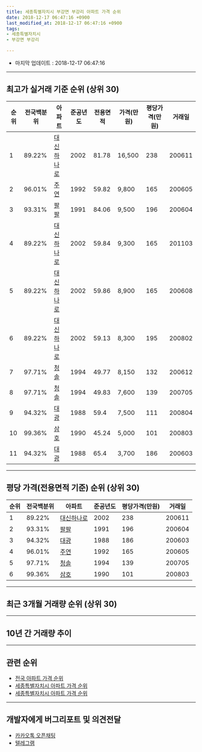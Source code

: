 ```yaml
---
title: 세종특별자치시 부강면 부강리 아파트 가격 순위
date: 2018-12-17 06:47:16 +0900
last_modified_at: 2018-12-17 06:47:16 +0900
tags:
- 세종특별자치시
- 부강면 부강리

---
```


* 마지막 업데이트 : 2018-12-17 06:47:16

---

## 최고가 실거래 기준 순위 (상위 30)


|순위|전국백분위|아파트|준공년도|전용면적|가격(만원)|평당가격(만원)|거래일|
|---|---|---|---|---|---|---|---|
|1|89.22%|[대신하나로](https://search.naver.com/search.naver?query=%EC%84%B8%EC%A2%85%ED%8A%B9%EB%B3%84%EC%9E%90%EC%B9%98%EC%8B%9C+%EB%B6%80%EA%B0%95%EB%A9%B4+%EB%B6%80%EA%B0%95%EB%A6%AC+%EB%8C%80%EC%8B%A0%ED%95%98%EB%82%98%EB%A1%9C)|2002|81.78|16,500|238|200611|
|2|96.01%|[주연](https://search.naver.com/search.naver?query=%EC%84%B8%EC%A2%85%ED%8A%B9%EB%B3%84%EC%9E%90%EC%B9%98%EC%8B%9C+%EB%B6%80%EA%B0%95%EB%A9%B4+%EB%B6%80%EA%B0%95%EB%A6%AC+%EC%A3%BC%EC%97%B0)|1992|59.82|9,800|165|200605|
|3|93.31%|[팔팔](https://search.naver.com/search.naver?query=%EC%84%B8%EC%A2%85%ED%8A%B9%EB%B3%84%EC%9E%90%EC%B9%98%EC%8B%9C+%EB%B6%80%EA%B0%95%EB%A9%B4+%EB%B6%80%EA%B0%95%EB%A6%AC+%ED%8C%94%ED%8C%94)|1991|84.06|9,500|196|200604|
|4|89.22%|[대신하나로](https://search.naver.com/search.naver?query=%EC%84%B8%EC%A2%85%ED%8A%B9%EB%B3%84%EC%9E%90%EC%B9%98%EC%8B%9C+%EB%B6%80%EA%B0%95%EB%A9%B4+%EB%B6%80%EA%B0%95%EB%A6%AC+%EB%8C%80%EC%8B%A0%ED%95%98%EB%82%98%EB%A1%9C)|2002|59.84|9,300|165|201103|
|5|89.22%|[대신하나로](https://search.naver.com/search.naver?query=%EC%84%B8%EC%A2%85%ED%8A%B9%EB%B3%84%EC%9E%90%EC%B9%98%EC%8B%9C+%EB%B6%80%EA%B0%95%EB%A9%B4+%EB%B6%80%EA%B0%95%EB%A6%AC+%EB%8C%80%EC%8B%A0%ED%95%98%EB%82%98%EB%A1%9C)|2002|59.86|8,900|165|200608|
|6|89.22%|[대신하나로](https://search.naver.com/search.naver?query=%EC%84%B8%EC%A2%85%ED%8A%B9%EB%B3%84%EC%9E%90%EC%B9%98%EC%8B%9C+%EB%B6%80%EA%B0%95%EB%A9%B4+%EB%B6%80%EA%B0%95%EB%A6%AC+%EB%8C%80%EC%8B%A0%ED%95%98%EB%82%98%EB%A1%9C)|2002|59.13|8,300|195|200802|
|7|97.71%|[청솔](https://search.naver.com/search.naver?query=%EC%84%B8%EC%A2%85%ED%8A%B9%EB%B3%84%EC%9E%90%EC%B9%98%EC%8B%9C+%EB%B6%80%EA%B0%95%EB%A9%B4+%EB%B6%80%EA%B0%95%EB%A6%AC+%EC%B2%AD%EC%86%94)|1994|49.77|8,150|132|200612|
|8|97.71%|[청솔](https://search.naver.com/search.naver?query=%EC%84%B8%EC%A2%85%ED%8A%B9%EB%B3%84%EC%9E%90%EC%B9%98%EC%8B%9C+%EB%B6%80%EA%B0%95%EB%A9%B4+%EB%B6%80%EA%B0%95%EB%A6%AC+%EC%B2%AD%EC%86%94)|1994|49.83|7,600|139|200705|
|9|94.32%|[대광](https://search.naver.com/search.naver?query=%EC%84%B8%EC%A2%85%ED%8A%B9%EB%B3%84%EC%9E%90%EC%B9%98%EC%8B%9C+%EB%B6%80%EA%B0%95%EB%A9%B4+%EB%B6%80%EA%B0%95%EB%A6%AC+%EB%8C%80%EA%B4%91)|1988|59.4|7,500|111|200804|
|10|99.36%|[삼호](https://search.naver.com/search.naver?query=%EC%84%B8%EC%A2%85%ED%8A%B9%EB%B3%84%EC%9E%90%EC%B9%98%EC%8B%9C+%EB%B6%80%EA%B0%95%EB%A9%B4+%EB%B6%80%EA%B0%95%EB%A6%AC+%EC%82%BC%ED%98%B8)|1990|45.24|5,000|101|200803|
|11|94.32%|[대광](https://search.naver.com/search.naver?query=%EC%84%B8%EC%A2%85%ED%8A%B9%EB%B3%84%EC%9E%90%EC%B9%98%EC%8B%9C+%EB%B6%80%EA%B0%95%EB%A9%B4+%EB%B6%80%EA%B0%95%EB%A6%AC+%EB%8C%80%EA%B4%91)|1988|65.4|3,700|186|200603|


---

## 평당 가격(전용면적 기준) 순위 (상위 30)


|순위|전국백분위|아파트|준공년도|평당가격(만원)|거래일|
|---|---|---|---|---|---|
|1|89.22%|[대신하나로](https://search.naver.com/search.naver?query=%EC%84%B8%EC%A2%85%ED%8A%B9%EB%B3%84%EC%9E%90%EC%B9%98%EC%8B%9C+%EB%B6%80%EA%B0%95%EB%A9%B4+%EB%B6%80%EA%B0%95%EB%A6%AC+%EB%8C%80%EC%8B%A0%ED%95%98%EB%82%98%EB%A1%9C)|2002|238|200611|
|2|93.31%|[팔팔](https://search.naver.com/search.naver?query=%EC%84%B8%EC%A2%85%ED%8A%B9%EB%B3%84%EC%9E%90%EC%B9%98%EC%8B%9C+%EB%B6%80%EA%B0%95%EB%A9%B4+%EB%B6%80%EA%B0%95%EB%A6%AC+%ED%8C%94%ED%8C%94)|1991|196|200604|
|3|94.32%|[대광](https://search.naver.com/search.naver?query=%EC%84%B8%EC%A2%85%ED%8A%B9%EB%B3%84%EC%9E%90%EC%B9%98%EC%8B%9C+%EB%B6%80%EA%B0%95%EB%A9%B4+%EB%B6%80%EA%B0%95%EB%A6%AC+%EB%8C%80%EA%B4%91)|1988|186|200603|
|4|96.01%|[주연](https://search.naver.com/search.naver?query=%EC%84%B8%EC%A2%85%ED%8A%B9%EB%B3%84%EC%9E%90%EC%B9%98%EC%8B%9C+%EB%B6%80%EA%B0%95%EB%A9%B4+%EB%B6%80%EA%B0%95%EB%A6%AC+%EC%A3%BC%EC%97%B0)|1992|165|200605|
|5|97.71%|[청솔](https://search.naver.com/search.naver?query=%EC%84%B8%EC%A2%85%ED%8A%B9%EB%B3%84%EC%9E%90%EC%B9%98%EC%8B%9C+%EB%B6%80%EA%B0%95%EB%A9%B4+%EB%B6%80%EA%B0%95%EB%A6%AC+%EC%B2%AD%EC%86%94)|1994|139|200705|
|6|99.36%|[삼호](https://search.naver.com/search.naver?query=%EC%84%B8%EC%A2%85%ED%8A%B9%EB%B3%84%EC%9E%90%EC%B9%98%EC%8B%9C+%EB%B6%80%EA%B0%95%EB%A9%B4+%EB%B6%80%EA%B0%95%EB%A6%AC+%EC%82%BC%ED%98%B8)|1990|101|200803|


---

## 최근 3개월 거래량 순위 (상위 30)


<div style="width:100%;">
    <canvas id="deal_count_ranking" height="250"></canvas>
</div>


<script>
new Chart(document.getElementById("deal_count_ranking"), {
    type: 'horizontalBar',
    data: {
        labels: ['대신하나로', '대광', '주연'],
        datasets: [{
            label: '실거래 수',
            data: [3, 1, 1],
            borderColor: "rgba(255, 0, 128, 1)",
            backgroundColor: "rgba(255, 0, 128, 0.5)",
            fill: false,
        }]
    },
    options: {
        responsive: true,
        title: {
            display: true,
            text: '최근 3개월 거래량 순위'
        },
        tooltips: {
            mode: 'index',
            intersect: false,
            callbacks: {
                title: function(tooltipItems, data) {
                    return "실거래 수:";
                },
                label: function(tooltipItem, data) {
                    return data.labels[tooltipItem.index] + ": " + tooltipItem.xLabel;
                }
            }
        },
        hover: {
            mode: 'nearest',
            intersect: true
        },
        scales: {
            xAxes: [{
                display: true,
                scaleLabel: {
                    display: true,
                    labelString: '실거래 수'
                },
                ticks: {
                    suggestedMin: 0,
                }
            }],
            yAxes: [{
                display: true,
                ticks: {
                    autoSkip: false,
                    callback: function(value, index, values) {
                        if (value.length > 15)
                            return value.substr(0, 13) + "...";
                        else
                            return value;
                    }
                },
                scaleLabel: {
                    display: false,
                }
            }]
        }
    }
});

</script>


---

## 10년 간 거래량 추이


<div style="width:100%;">
    <canvas id="deal_progress" height="250"></canvas>
</div>

<script>
new Chart(document.getElementById("deal_progress"), {
    type: 'line',
    data: {
        labels: ['200812','200901','200902','200903','200904','200905','200906','200907','200908','200909','200910','200911','200912','201001','201002','201003','201004','201005','201006','201007','201008','201009','201010','201011','201012','201101','201102','201103','201104','201105','201106','201107','201108','201109','201110','201111','201112','201201','201202','201203','201204','201205','201206','201207','201208','201209','201210','201211','201212','201301','201302','201303','201304','201305','201306','201307','201308','201309','201310','201311','201312','201401','201402','201403','201404','201405','201406','201407','201408','201409','201410','201411','201412','201501','201502','201503','201504','201505','201506','201507','201508','201509','201510','201511','201512','201601','201602','201603','201604','201605','201606','201607','201608','201609','201610','201611','201612','201701','201702','201703','201704','201705','201706','201707','201708','201709','201710','201711','201712','201801','201802','201803','201804','201805','201806','201807','201808','201809','201810','201811','201812'],
        datasets: [{
            label: '실거래 수',
            pointRadius: 1,
            data: [1, 0, 1, 3, 4, 7, 3, 1, 6, 1, 1, 0, 0, 5, 2, 3, 4, 1, 3, 4, 0, 6, 3, 3, 2, 3, 1, 6, 5, 6, 2, 3, 0, 7, 4, 4, 2, 2, 3, 5, 2, 0, 4, 3, 1, 1, 2, 2, 2, 1, 1, 4, 4, 2, 6, 2, 2, 3, 1, 3, 1, 3, 3, 2, 2, 0, 4, 1, 3, 4, 5, 3, 1, 2, 1, 4, 3, 2, 1, 0, 2, 2, 1, 2, 4, 0, 1, 4, 2, 3, 2, 2, 3, 1, 1, 4, 2, 4, 2, 5, 2, 1, 0, 0, 0, 2, 3, 5, 3, 2, 1, 3, 2, 7, 0, 0, 1, 1, 2, 1, 2],
            borderColor: "rgba(255, 201, 14, 1)",
            backgroundColor: "rgba(255, 201, 14, 0.5)",
            fill: true,
        }]
    },
    options: {
        responsive: true,
        title: {
            display: true,
            text: '10년간 거래량 추이'
        },
        tooltips: {
            mode: 'index',
            intersect: false,
        },
        hover: {
            mode: 'nearest',
            intersect: true
        },
        scales: {
            xAxes: [{
                display: true,
                scaleLabel: {
                    display: true,
                    labelString: '년/월'
                }
            }],
            yAxes: [{
                display: true,
                ticks: {
                    suggestedMin: 0,
                },
                scaleLabel: {
                    display: true,
                    labelString: '실거래 수'
                }
            }]
        }
    }
});

</script>


---

## 관련 순위

- [전국 아파트 가격 순위](https://inasie.github.io/apt-ranking/전국)
- [세종특별자치시 아파트 가격 순위](https://inasie.github.io/apt-ranking/세종특별자치시)
- [세종특별자치시 아파트 가격 순위](https://inasie.github.io/apt-ranking/세종특별자치시)


---

## 개발자에게 버그리포트 및 의견전달

- [카카오톡 오픈채팅](https://open.kakao.com/o/gLJUAP4)
- [텔레그램](https://t.me/inasie)

